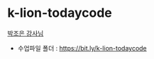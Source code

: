 # k-lion-todaycode
[박조은 강사님](https://github.com/corazzon)
* 수업파일 폴더 : <https://bit.ly/k-lion-todaycode>
